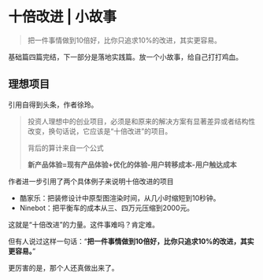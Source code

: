 # 十倍改进 | 小故事

> 把一件事情做到10倍好，比你只追求10%的改进，其实更容易。

基础篇四篇完结，下一部分是落地实践篇。放一个小故事，给自己打打鸡血。

## 理想项目

引用自得到头条，作者徐玲。

> 投资人理想中的创业项目，必须是和原来的解决方案有显著差异或者结构性改变，换句话说，它应该是“十倍改进”的项目。
>
> 背后的算计来自一个公式
>
> **新产品体验=现有产品体验+优化的体验-用户转移成本-用户触达成本**

作者进一步引用了两个具体例子来说明十倍改进的项目

- 酷家乐：把装修设计中原型图渲染时间，从几小时缩短到10秒钟。
- Ninebot：把平衡车的成本从三、四万元压缩到2000元。

这就是“十倍改进”的力量。这件事难吗？肯定难。

但有人说过这样一句话：“**把一件事情做到10倍好，比你只追求10%的改进，其实更容易。**”

更厉害的是，那个人还真做出来了。